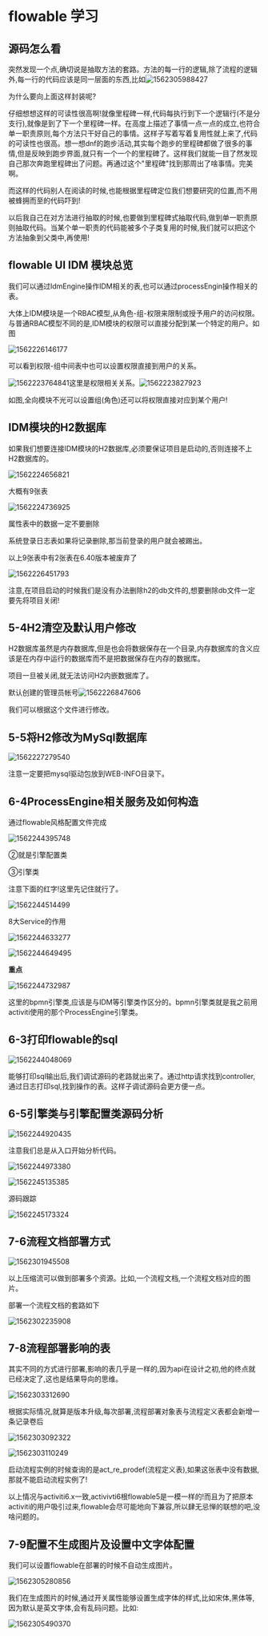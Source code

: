 # flowable 学习

## 源码怎么看

突然发现一个点,确切说是抽取方法的套路。方法的每一行的逻辑,除了流程的逻辑外,每一行的代码应该是同一层面的东西,比如![1562305988427](assets/1562305988427.png)

为什么要向上面这样封装呢?

仔细想想这样的可读性很高啊!就像里程碑一样,代码每执行到下一个逻辑行(不是分支行),就像是到了下一个里程碑一样。在高度上描述了事情一点一点的成立,也符合单一职责原则,每个方法只干好自己的事情。这样子写着写着复用性就上来了,代码的可读性也很高。想一想dnf的跑步活动,其实每个跑步的里程碑都做了很多的事情,但是反映到跑步界面,就只有一个一个的里程碑了。这样我们就能一目了然发现自己那次奔跑里程碑出了问题。再通过这个"里程碑"找到那周出了啥事情。完美啊。

而这样的代码别人在阅读的时候,也能根据里程碑定位我们想要研究的位置,而不用被蜂拥而至的代码吓到!

以后我自己在对方法进行抽取的时候,也要做到里程碑式抽取代码,做到单一职责原则抽取代码。当某个单一职责的代码能被多个子类复用的时候,我们就可以把这个方法抽象到父类中,再使用!

## flowable UI IDM 模块总览

我们可以通过IdmEngine操作IDM相关的表,也可以通过processEngin操作相关的表。

大体上IDM模块是一个RBAC模型,从角色-组-权限来限制或授予用户的访问权限。与普通RBAC模型不同的是,IDM模块的权限可以直接分配到某一个特定的用户。如图

![1562226146177](assets/1562226146177.png)

可以看到权限-组中间表中也可以设置权限直接到用户的关系。

![1562223764841](assets/1562223764841.png)这里是权限相关关系。![1562223827923](assets/1562223827923.png)

如图,全向模块不光可以设置组(角色)还可以将权限直接对应到某个用户!

## IDM模块的H2数据库

如果我们想要连接IDM模块的H2数据库,必须要保证项目是启动的,否则连接不上H2数据库的。

![1562224656821](assets/1562224656821.png)

大概有9张表

![1562224736925](assets/1562224736925.png)

属性表中的数据一定不要删除

系统登录日志表如果将记录删除,那当前登录的用户就会被踢出。

以上9张表中有2张表在6.40版本被废弃了

![1562226451793](assets/1562226451793.png)

注意,在项目启动的时候我们是没有办法删除h2的db文件的,想要删除db文件一定要先将项目关闭!

## 5-4H2清空及默认用户修改

H2数据库虽然是内存数据库,但是也会将数据保存在一个目录,内存数据库的含义应该是在内存中运行的数据库而不是把数据保存在内存的数据库。

项目一旦被关闭,就无法访问H2内嵌数据库了。

默认创建的管理员帐号![1562226847606](assets/1562226847606.png)

我们可以根据这个文件进行修改。

## 5-5将H2修改为MySql数据库

![1562227279540](assets/1562227279540.png)

注意一定要把mysql驱动包放到WEB-INFO目录下。

## 6-4ProcessEngine相关服务及如何构造

通过flowable风格配置文件完成

![1562244395748](assets/1562244395748.png)

②就是引擎配置类

③引擎类

注意下面的红字!这里先记住就行了。

![1562244514499](assets/1562244514499.png)

8大Service的作用

![1562244633277](assets/1562244633277.png)

![1562244649495](assets/1562244649495.png)

**重点**

![1562244732987](assets/1562244732987.png)

这里的bpmn引擎类,应该是与IDM等引擎类作区分的。bpmn引擎类就是我之前用activiti使用的那个ProcessEngine引擎类。

## 6-3打印flowable的sql

![1562244048069](assets/1562244048069.png)

能够打印sql输出后,我们调试源码的老路就出来了。通过http请求找到controller,通过日志打印sql,找到操作的表。这样子调试源码会更方便一点。

## 6-5引擎类与引擎配置类源码分析

![1562244920435](assets/1562244920435.png)

注意我们总是从入口开始分析代码。

![1562244973380](assets/1562244973380.png)

![1562245135385](assets/1562245135385.png)

源码跟踪

![1562245173324](assets/1562245173324.png)

## 7-6流程文档部署方式

![1562301945508](assets/1562301945508.png)

以上压缩流可以做到部署多个资源。比如,一个流程文档,一个流程文档对应的图片。

部署一个流程文档的套路如下

![1562302235908](assets/1562302235908.png)

## 7-8流程部署影响的表

其实不同的方式进行部署,影响的表几乎是一样的,因为api在设计之初,他的终点就已经决定了,这也是结果导向的思维。

![1562303312690](assets/1562303312690.png)

根据实际情况,就算是版本升级,每次部署,流程部署对象表与流程定义表都会新增一条记录卷后

![1562303092322](assets/1562303092322.png)

![1562303110249](assets/1562303110249.png)

启动流程实例的时候查询的是act_re_prodef(流程定义表),如果这张表中没有数据,那就不能启动流程实例了!

以上情况与activiti6.x一致,activivti6根flowable5是一模一样的!而且为了把原本activiti的用户吸引过来,flowable会尽可能地向下兼容,所以肆无忌惮的联想的吧,没啥问题的。

## 7-9配置不生成图片及设置中文字体配置

我们可以设置flowable在部署的时候不自动生成图片。

![1562305280856](assets/1562305280856.png)

我们在生成图片的时候,通过开关属性能够设置生成字体的样式,比如宋体,黑体等,因为默认是英文字体,会有乱码问题。比如:

![1562305490370](assets/1562305490370.png)